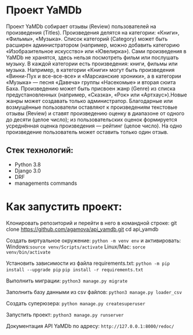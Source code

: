 # Проект YaMDb
Проект YaMDb собирает отзывы (Review) пользователей на произведения (Titles). 
Произведения делятся на категории: «Книги», «Фильмы», «Музыка». Список категорий (Category) 
может быть расширен администратором (например, можно добавить категорию «Изобразительное 
искусство» или «Ювелирка»).
Сами произведения в YaMDb не хранятся, здесь нельзя посмотреть фильм или послушать музыку.
В каждой категории есть произведения: книги, фильмы или музыка. Например, в категории «Книги» 
могут быть произведения «Винни-Пух и все-все-все» и «Марсианские хроники», а в категории «Музыка» — 
песня «Давеча» группы «Насекомые» и вторая сюита Баха.
Произведению может быть присвоен жанр (Genre) из списка предустановленных (например, «Сказка», 
«Рок» или «Артхаус»).Новые жанры может создавать только администратор.
Благодарные или возмущённые пользователи оставляют к произведениям текстовые отзывы (Review) 
и ставят произведению оценку в диапазоне от одного до десяти (целое число); из пользовательских 
оценок формируется усреднённая оценка произведения — рейтинг (целое число). 
На одно произведение пользователь может оставить только один отзыв.

## Стек технологий:
- Python 3.8
- Django 3.0
- DRF
- managements commands


# Как запустить проект:
Клонировать репозиторий и перейти в него в командной строке:
git clone https://github.com/agamova/api_yamdb.git
cd api_yamdb


Cоздать виртуальное окружение:
`python -m venv env`
и активировать:
Windows:`source venv/Scripts/activate`
Linux/Mac: `sorce venv/bin/activate`


Установить зависимости из файла requirements.txt:
`python -m pip install --upgrade pip`
`pip install -r requirements.txt`


Выполнить миграции:
`python3 manage.py migrate`


Заполнить базу данными из csv файлов:
`python3 manage.py loader_csv`


Создать суперюзера:
`python manage.py createsuperuser`


Запустить проект:
`python3 manage.py runserver`


Документация API YaMDb по адресу:
`http://127.0.0.1:8000/redoc/`
